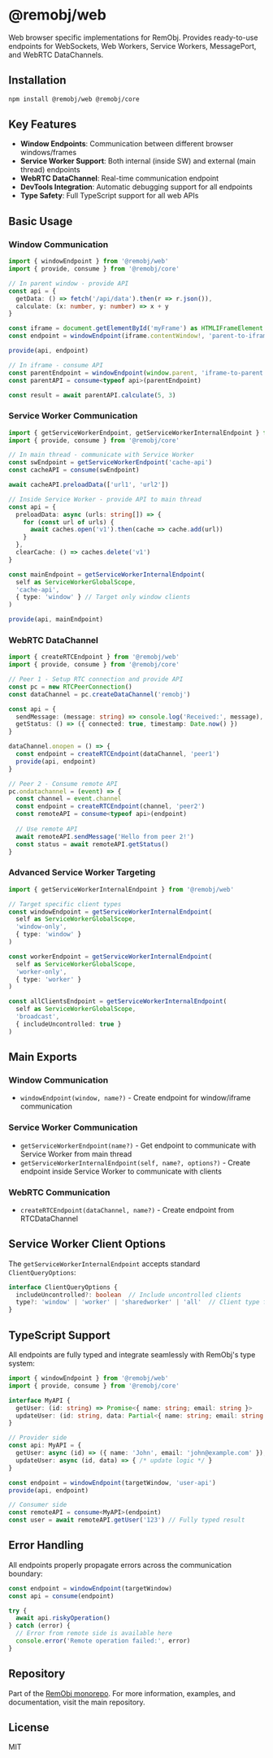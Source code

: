 # @remobj/web

Web browser specific implementations for RemObj. Provides ready-to-use endpoints for WebSockets, Web Workers, Service Workers, MessagePort, and WebRTC DataChannels.

## Installation

```bash
npm install @remobj/web @remobj/core
```

## Key Features

- **Window Endpoints**: Communication between different browser windows/frames
- **Service Worker Support**: Both internal (inside SW) and external (main thread) endpoints
- **WebRTC DataChannel**: Real-time communication endpoint
- **DevTools Integration**: Automatic debugging support for all endpoints
- **Type Safety**: Full TypeScript support for all web APIs

## Basic Usage

### Window Communication

```typescript
import { windowEndpoint } from '@remobj/web'
import { provide, consume } from '@remobj/core'

// In parent window - provide API
const api = {
  getData: () => fetch('/api/data').then(r => r.json()),
  calculate: (x: number, y: number) => x + y
}

const iframe = document.getElementById('myFrame') as HTMLIFrameElement
const endpoint = windowEndpoint(iframe.contentWindow!, 'parent-to-iframe')

provide(api, endpoint)

// In iframe - consume API
const parentEndpoint = windowEndpoint(window.parent, 'iframe-to-parent')
const parentAPI = consume<typeof api>(parentEndpoint)

const result = await parentAPI.calculate(5, 3)
```

### Service Worker Communication

```typescript
import { getServiceWorkerEndpoint, getServiceWorkerInternalEndpoint } from '@remobj/web'
import { provide, consume } from '@remobj/core'

// In main thread - communicate with Service Worker
const swEndpoint = getServiceWorkerEndpoint('cache-api')
const cacheAPI = consume(swEndpoint)

await cacheAPI.preloadData(['url1', 'url2'])

// Inside Service Worker - provide API to main thread
const api = {
  preloadData: async (urls: string[]) => {
    for (const url of urls) {
      await caches.open('v1').then(cache => cache.add(url))
    }
  },
  clearCache: () => caches.delete('v1')
}

const mainEndpoint = getServiceWorkerInternalEndpoint(
  self as ServiceWorkerGlobalScope, 
  'cache-api',
  { type: 'window' } // Target only window clients
)

provide(api, mainEndpoint)
```

### WebRTC DataChannel

```typescript
import { createRTCEndpoint } from '@remobj/web'
import { provide, consume } from '@remobj/core'

// Peer 1 - Setup RTC connection and provide API
const pc = new RTCPeerConnection()
const dataChannel = pc.createDataChannel('remobj')

const api = {
  sendMessage: (message: string) => console.log('Received:', message),
  getStatus: () => ({ connected: true, timestamp: Date.now() })
}

dataChannel.onopen = () => {
  const endpoint = createRTCEndpoint(dataChannel, 'peer1')
  provide(api, endpoint)
}

// Peer 2 - Consume remote API
pc.ondatachannel = (event) => {
  const channel = event.channel
  const endpoint = createRTCEndpoint(channel, 'peer2')
  const remoteAPI = consume<typeof api>(endpoint)
  
  // Use remote API
  await remoteAPI.sendMessage('Hello from peer 2!')
  const status = await remoteAPI.getStatus()
}
```

### Advanced Service Worker Targeting

```typescript
import { getServiceWorkerInternalEndpoint } from '@remobj/web'

// Target specific client types
const windowEndpoint = getServiceWorkerInternalEndpoint(
  self as ServiceWorkerGlobalScope,
  'window-only',
  { type: 'window' }
)

const workerEndpoint = getServiceWorkerInternalEndpoint(
  self as ServiceWorkerGlobalScope,
  'worker-only', 
  { type: 'worker' }
)

const allClientsEndpoint = getServiceWorkerInternalEndpoint(
  self as ServiceWorkerGlobalScope,
  'broadcast',
  { includeUncontrolled: true }
)
```

## Main Exports

### Window Communication
- `windowEndpoint(window, name?)` - Create endpoint for window/iframe communication

### Service Worker Communication  
- `getServiceWorkerEndpoint(name?)` - Get endpoint to communicate with Service Worker from main thread
- `getServiceWorkerInternalEndpoint(self, name?, options?)` - Create endpoint inside Service Worker to communicate with clients

### WebRTC Communication
- `createRTCEndpoint(dataChannel, name?)` - Create endpoint from RTCDataChannel

## Service Worker Client Options

The `getServiceWorkerInternalEndpoint` accepts standard `ClientQueryOptions`:

```typescript
interface ClientQueryOptions {
  includeUncontrolled?: boolean  // Include uncontrolled clients
  type?: 'window' | 'worker' | 'sharedworker' | 'all'  // Client type filter
}
```

## TypeScript Support

All endpoints are fully typed and integrate seamlessly with RemObj's type system:

```typescript
import { windowEndpoint } from '@remobj/web'
import { provide, consume } from '@remobj/core'

interface MyAPI {
  getUser: (id: string) => Promise<{ name: string; email: string }>
  updateUser: (id: string, data: Partial<{ name: string; email: string }>) => Promise<void>
}

// Provider side
const api: MyAPI = {
  getUser: async (id) => ({ name: 'John', email: 'john@example.com' }),
  updateUser: async (id, data) => { /* update logic */ }
}

const endpoint = windowEndpoint(targetWindow, 'user-api')
provide(api, endpoint)

// Consumer side  
const remoteAPI = consume<MyAPI>(endpoint)
const user = await remoteAPI.getUser('123') // Fully typed result
```

## Error Handling

All endpoints properly propagate errors across the communication boundary:

```typescript
const endpoint = windowEndpoint(targetWindow)
const api = consume(endpoint)

try {
  await api.riskyOperation()
} catch (error) {
  // Error from remote side is available here
  console.error('Remote operation failed:', error)
}
```

## Repository

Part of the [RemObj monorepo](https://github.com/remobj/remobj). For more information, examples, and documentation, visit the main repository.

## License

MIT